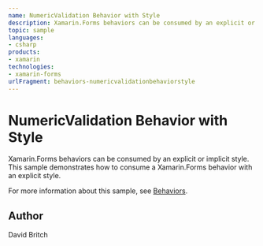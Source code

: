 ```yaml
---
name: NumericValidation Behavior with Style
description: Xamarin.Forms behaviors can be consumed by an explicit or implicit style. This sample demonstrates how to consume a Xamarin.Forms behavior with an explicit style. For more information about this sample, see Behaviors.
topic: sample
languages:
- csharp
products:
- xamarin
technologies:
- xamarin-forms
urlFragment: behaviors-numericvalidationbehaviorstyle
---
```

NumericValidation Behavior with Style
=====================================

Xamarin.Forms behaviors can be consumed by an explicit or implicit style. This sample demonstrates how to consume a Xamarin.Forms behavior with an explicit style.

For more information about this sample, see [Behaviors](https://developer.xamarin.com/guides/xamarin-forms/behaviors/).

Author
------

David Britch
